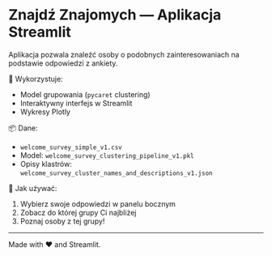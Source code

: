 # Znajdź Znajomych — Aplikacja Streamlit

Aplikacja pozwala znaleźć osoby o podobnych zainteresowaniach na podstawie odpowiedzi z ankiety.

🧩 Wykorzystuje:
- Model grupowania (`pycaret` clustering)
- Interaktywny interfejs w Streamlit
- Wykresy Plotly

📦 Dane:
- `welcome_survey_simple_v1.csv`
- Model: `welcome_survey_clustering_pipeline_v1.pkl`
- Opisy klastrów: `welcome_survey_cluster_names_and_descriptions_v1.json`

🎈 Jak używać:
1. Wybierz swoje odpowiedzi w panelu bocznym
2. Zobacz do której grupy Ci najbliżej
3. Poznaj osoby z tej grupy!

---

Made with ❤️ and Streamlit.
